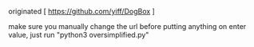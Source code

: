 originated [ https://github.com/yiff/DogBox ]

make sure you manually change the url before putting anything on enter value,
just run "python3 oversimplified.py"
